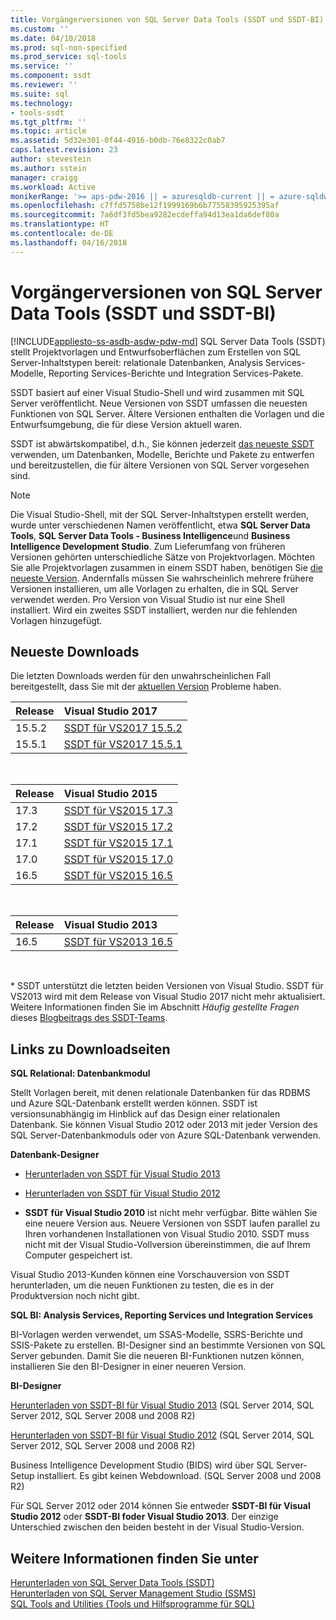 ```yaml
---
title: Vorgängerversionen von SQL Server Data Tools (SSDT und SSDT-BI) | Microsoft-Dokumentation
ms.custom: ''
ms.date: 04/10/2018
ms.prod: sql-non-specified
ms.prod_service: sql-tools
ms.service: ''
ms.component: ssdt
ms.reviewer: ''
ms.suite: sql
ms.technology:
- tools-ssdt
ms.tgt_pltfrm: ''
ms.topic: article
ms.assetid: 5d32e301-0f44-4916-b0db-76e8322c0ab7
caps.latest.revision: 23
author: stevestein
ms.author: sstein
manager: craigg
ms.workload: Active
monikerRange: '>= aps-pdw-2016 || = azuresqldb-current || = azure-sqldw-latest || >= sql-server-2016 || = sqlallproducts-allversions'
ms.openlocfilehash: c7ffd5758be12f1999169b6b77558395925395af
ms.sourcegitcommit: 7a6df3fd5bea9282ecdeffa94d13ea1da6def80a
ms.translationtype: HT
ms.contentlocale: de-DE
ms.lasthandoff: 04/16/2018
---
```

# <a name="previous-releases-of-sql-server-data-tools-ssdt-and-ssdt-bi"></a>Vorgängerversionen von SQL Server Data Tools (SSDT und SSDT-BI)
[!INCLUDE[appliesto-ss-asdb-asdw-pdw-md](../includes/appliesto-ss-asdb-asdw-pdw-md.md)]
SQL Server Data Tools (SSDT) stellt Projektvorlagen und Entwurfsoberflächen zum Erstellen von SQL Server-Inhaltstypen bereit: relationale Datenbanken, Analysis Services-Modelle, Reporting Services-Berichte und Integration Services-Pakete.  
  
SSDT basiert auf einer Visual Studio-Shell und wird zusammen mit SQL Server veröffentlicht. Neue Versionen von SSDT umfassen die neuesten Funktionen von SQL Server. Ältere Versionen enthalten die Vorlagen und die Entwurfsumgebung, die für diese Version aktuell waren.  
  
SSDT ist abwärtskompatibel, d.h., Sie können jederzeit [das neueste SSDT](download-sql-server-data-tools-ssdt.md) verwenden, um Datenbanken, Modelle, Berichte und Pakete zu entwerfen und bereitzustellen, die für ältere Versionen von SQL Server vorgesehen sind.  
  
> [!NOTE]  
> Die Visual Studio-Shell, mit der SQL Server-Inhaltstypen erstellt werden, wurde unter verschiedenen Namen veröffentlicht, etwa **SQL Server Data Tools**, **SQL Server Data Tools - Business Intelligence**und **Business Intelligence Development Studio**. Zum Lieferumfang von früheren Versionen gehörten unterschiedliche Sätze von Projektvorlagen. Möchten Sie alle Projektvorlagen zusammen in einem SSDT haben, benötigen Sie [die neueste Version](download-sql-server-data-tools-ssdt.md). Andernfalls müssen Sie wahrscheinlich mehrere frühere Versionen installieren, um alle Vorlagen zu erhalten, die in SQL Server verwendet werden.  Pro Version von Visual Studio ist nur eine Shell installiert. Wird ein zweites SSDT installiert, werden nur die fehlenden Vorlagen hinzugefügt.  

## <a name="recent-downloads"></a>Neueste Downloads

Die letzten Downloads werden für den unwahrscheinlichen Fall bereitgestellt, dass Sie mit der [aktuellen Version](download-sql-server-data-tools-ssdt.md) Probleme haben. 

|Release| Visual Studio 2017|
|:---|:---|
|15.5.2|[SSDT für VS2017 15.5.2](https://go.microsoft.com/fwlink/?LinkId=866452)|
|15.5.1|[SSDT für VS2017 15.5.1](https://go.microsoft.com/fwlink/?LinkId=865748)|  
<br>


|Release| Visual Studio 2015|
|:---|:---|
|17.3|[SSDT für VS2015 17.3](https://go.microsoft.com/fwlink/?linkid=858660)| 
|17.2|[SSDT für VS2015 17.2](https://go.microsoft.com/fwlink/?linkid=852922)| 
|17.1|[SSDT für VS2015 17.1](https://go.microsoft.com/fwlink/?linkid=849393)|
|17.0|[SSDT für VS2015 17.0](https://go.microsoft.com/fwlink/?linkid=846626)| 
|16.5|[SSDT für VS2015 16.5](https://go.microsoft.com/fwlink/?LinkID=832313)|  
<br>

|Release| Visual Studio 2013|
|:---|:---|
|16.5|[SSDT für VS2013 16.5](https://go.microsoft.com/fwlink/?LinkID=832308)|  
<br>


\* SSDT unterstützt die letzten beiden Versionen von Visual Studio. SSDT für VS2013 wird mit dem Release von Visual Studio 2017 nicht mehr aktualisiert. Weitere Informationen finden Sie im Abschnitt *Häufig gestellte Fragen* dieses [Blogbeitrags des SSDT-Teams](https://blogs.msdn.microsoft.com/ssdt/2017/03/10/sql-server-data-tools-17-0-rc-and-ssdt-in-vs2017/).

  
## <a name="links-to-download-pages"></a>Links zu Downloadseiten 
**SQL Relational: Datenbankmodul**  
  
Stellt Vorlagen bereit, mit denen relationale Datenbanken für das RDBMS und Azure SQL-Datenbank erstellt werden können. SSDT ist versionsunabhängig im Hinblick auf das Design einer relationalen Datenbank. Sie können Visual Studio 2012 oder 2013 mit jeder Version des SQL Server-Datenbankmoduls oder von Azure SQL-Datenbank verwenden.  
  
**Datenbank-Designer**  
  
-   [Herunterladen von SSDT für Visual Studio 2013](https://msdn.microsoft.com/dn864412)  
  
-   [Herunterladen von SSDT für Visual Studio 2012](https://msdn.microsoft.com/jj650015)  
  
-   **SSDT für Visual Studio 2010** ist nicht mehr verfügbar. Bitte wählen Sie eine neuere Version aus. Neuere Versionen von SSDT laufen parallel zu Ihren vorhandenen Installationen von Visual Studio 2010. SSDT muss nicht mit der Visual Studio-Vollversion übereinstimmen, die auf Ihrem Computer gespeichert ist.  
  
Visual Studio 2013-Kunden können eine Vorschauversion von SSDT herunterladen, um die neuen Funktionen zu testen, die es in der Produktversion noch nicht gibt.  
  
**SQL BI: Analysis Services, Reporting Services und Integration Services**  
  
BI-Vorlagen werden verwendet, um SSAS-Modelle, SSRS-Berichte und SSIS-Pakete zu erstellen. BI-Designer sind an bestimmte Versionen von SQL Server gebunden. Damit Sie die neueren BI-Funktionen nutzen können, installieren Sie den BI-Designer in einer neueren Version.  
  
**BI-Designer**  
  
[Herunterladen von SSDT-BI für Visual Studio 2013](https://www.microsoft.com/download/details.aspx?id=42313) (SQL Server 2014, SQL Server 2012, SQL Server 2008 und 2008 R2)  
  
[Herunterladen von SSDT-BI für Visual Studio 2012](https://www.microsoft.com/download/details.aspx?id=36843) (SQL Server 2014, SQL Server 2012, SQL Server 2008 und 2008 R2)  
  
Business Intelligence Development Studio (BIDS) wird über SQL Server-Setup installiert. Es gibt keinen Webdownload. (SQL Server 2008 und 2008 R2)  
  
Für SQL Server 2012 oder 2014 können Sie entweder **SSDT-BI für Visual Studio 2012** oder **SSDT-BI foder Visual Studio 2013**. Der einzige Unterschied zwischen den beiden besteht in der Visual Studio-Version.  
  
## <a name="see-also"></a>Weitere Informationen finden Sie unter  
[Herunterladen von SQL Server Data Tools &#40;SSDT&#41;](../ssdt/download-sql-server-data-tools-ssdt.md)  
[Herunterladen von SQL Server Management Studio &#40;SSMS&#41;](../ssms/download-sql-server-management-studio-ssms.md)  
[SQL Tools and Utilities (Tools und Hilfsprogramme für SQL)](../tools/overview-sql-tools.md)
